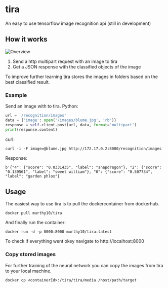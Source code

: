 # tira
An easy to use tensorflow image recognition api (still in development)

## How it works
![Overview](/tira.png)

1. Send a http multipart request with an image to tira
2. Get a JSON response with the classified objects of the image

To improve further learning tira stores the images in folders based on the best classified result.

### Example
Send an image with to tira.
Python:
```python
url = '/recognition/images'
data = {'image': open('/images/blume.jpg', 'rb')}
response = self.client.post(url, data, format='multipart')
print(response.content)
```
curl:
```
curl -i -F image=@blume.jpg http://172.17.0.2:8000/recognition/images
```

Response:
```
b'{"4": {"score": "0.0331435", "label": "snapdragon"}, "2": {"score": "0.139561", "label": "sweet william"}, "0": {"score": "0.507734", "label": "garden phlox"}
```

## Usage
The easiest way to use tira is to pull the dockercontainer from dockerhub.

```
docker pull murthy10/tira
```

And finally run the container:

```
docker run -d -p 8000:8000 murthy10/tira:latest
```

To check if everything went okey navigate to http://localhost:8000

### Copy stored images
For further training of the neural network you can copy the images from tira to your local machine.
```
docker cp <containerId>:/tira/tira/media /host/path/target
```